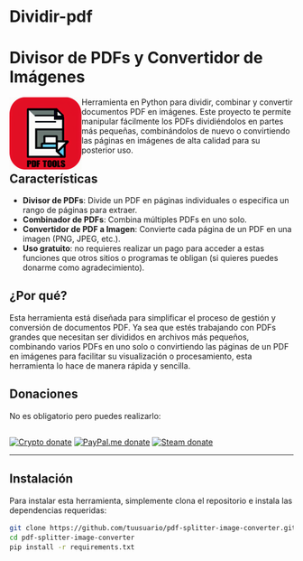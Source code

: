 # Dividir-pdf
# Divisor de PDFs y Convertidor de Imágenes

<img src="image.png" align="left" width=128 height=128> Herramienta en Python para dividir, combinar y convertir documentos PDF en imágenes. Este proyecto te permite manipular fácilmente los PDFs dividiéndolos en partes más pequeñas, combinándolos de nuevo o convirtiendo las páginas en imágenes de alta calidad para su posterior uso.

##
##
## Características

- **Divisor de PDFs**: Divide un PDF en páginas individuales o especifica un rango de páginas para extraer.
- **Combinador de PDFs**: Combina múltiples PDFs en uno solo.
- **Convertidor de PDF a Imagen**: Convierte cada página de un PDF en una imagen (PNG, JPEG, etc.).
- **Uso gratuito**: no requieres realizar un pago para acceder a estas funciones que otros sitios o programas te obligan (si quieres puedes donarme como agradecimiento).


## ¿Por qué?

Esta herramienta está diseñada para simplificar el proceso de gestión y conversión de documentos PDF. Ya sea que estés trabajando con PDFs grandes que necesitan ser divididos en archivos más pequeños, combinando varios PDFs en uno solo o convirtiendo las páginas de un PDF en imágenes para facilitar su visualización o procesamiento, esta herramienta lo hace de manera rápida y sencilla.

## Donaciones

No es obligatorio pero puedes realizarlo:
##
[![Crypto donate](https://img.shields.io/badge/Crypto-donate-f7931a.svg?logo=bitcoin)](https://commerce.coinbase.com/checkout/3cf16974-83de-45f5-ad8f-b257e22386c7)
[![PayPal.me donate](https://img.shields.io/badge/PayPal.me-donate-00457c.svg?logo=paypal)](https://paypal.me/devmike117?country.x=MX&locale.x=es_XC)
[![Steam donate](https://img.shields.io/badge/Steam-donate-000000.svg?logo=steam)](https://steamcommunity.com/tradeoffer/new/?partner=1101291397&token=-pop0PGF)

---
## Instalación

Para instalar esta herramienta, simplemente clona el repositorio e instala las dependencias requeridas:

```bash
git clone https://github.com/tuusuario/pdf-splitter-image-converter.git
cd pdf-splitter-image-converter
pip install -r requirements.txt
